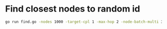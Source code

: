 # Find closest nodes to random id
```bash
go run find.go -nodes 1000 -target-cpl 1 -max-hop 2 -node-batch-multi 3
```